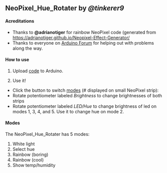 ## NeoPixel_Hue_Rotater by *@tinkerer9*


#### Acreditations

* Thanks to **@adrianotiger** for rainbow NeoPixel code (generated from <https://adrianotiger.github.io/Neopixel-Effect-Generator/>
* Thanks to everyone on [Arduino Forum](https://forum.arduino.cc/) for helping out with problems along the way.

#### How to use

1. Upload [code](https://github.com/tinkerer9/NeoPixel_Hue_Rotater/blob/main/NeoPixel_Hue_Rotater.ino) to Arduino.

2. Use it!
  - Click the button to switch [modes](https://github.com/tinkerer9/NeoPixel_Hue_Rotater/blob/main/README.md#modes) (# displayed on small NeoPixel strip):
  - Rotate potentiometer labeled *Brightness* to change brightnesses of both strips
  - Rotate potentiometer labeled *LED/Hue* to change brightness of led on modes 1, 3, 4, and 5. Use it to change hue on mode 2.

#### Modes

The NeoPixel_Hue_Rotater has 5 modes:
  1. White light
  2. Select hue
  3. Rainbow (boring)
  4. Rainbow (cool)
  5. Show temp/humidity

